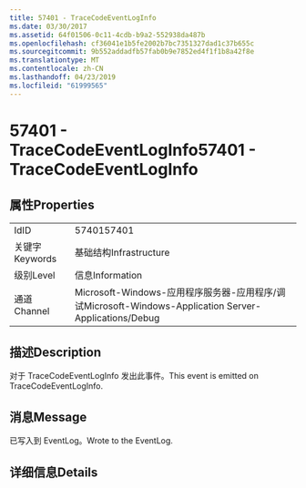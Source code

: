 ```yaml
---
title: 57401 - TraceCodeEventLogInfo
ms.date: 03/30/2017
ms.assetid: 64f01506-0c11-4cdb-b9a2-552938da487b
ms.openlocfilehash: cf36041e1b5fe2002b7bc7351327dad1c37b655c
ms.sourcegitcommit: 9b552addadfb57fab0b9e7852ed4f1f1b8a42f8e
ms.translationtype: MT
ms.contentlocale: zh-CN
ms.lasthandoff: 04/23/2019
ms.locfileid: "61999565"
---
```

# <a name="57401---tracecodeeventloginfo"></a><span data-ttu-id="0ea4f-102">57401 - TraceCodeEventLogInfo</span><span class="sxs-lookup"><span data-stu-id="0ea4f-102">57401 - TraceCodeEventLogInfo</span></span>
## <a name="properties"></a><span data-ttu-id="0ea4f-103">属性</span><span class="sxs-lookup"><span data-stu-id="0ea4f-103">Properties</span></span>  
  
|||  
|-|-|  
|<span data-ttu-id="0ea4f-104">Id</span><span class="sxs-lookup"><span data-stu-id="0ea4f-104">ID</span></span>|<span data-ttu-id="0ea4f-105">57401</span><span class="sxs-lookup"><span data-stu-id="0ea4f-105">57401</span></span>|  
|<span data-ttu-id="0ea4f-106">关键字</span><span class="sxs-lookup"><span data-stu-id="0ea4f-106">Keywords</span></span>|<span data-ttu-id="0ea4f-107">基础结构</span><span class="sxs-lookup"><span data-stu-id="0ea4f-107">Infrastructure</span></span>|  
|<span data-ttu-id="0ea4f-108">级别</span><span class="sxs-lookup"><span data-stu-id="0ea4f-108">Level</span></span>|<span data-ttu-id="0ea4f-109">信息</span><span class="sxs-lookup"><span data-stu-id="0ea4f-109">Information</span></span>|  
|<span data-ttu-id="0ea4f-110">通道</span><span class="sxs-lookup"><span data-stu-id="0ea4f-110">Channel</span></span>|<span data-ttu-id="0ea4f-111">Microsoft-Windows-应用程序服务器-应用程序/调试</span><span class="sxs-lookup"><span data-stu-id="0ea4f-111">Microsoft-Windows-Application Server-Applications/Debug</span></span>|  
  
## <a name="description"></a><span data-ttu-id="0ea4f-112">描述</span><span class="sxs-lookup"><span data-stu-id="0ea4f-112">Description</span></span>  
 <span data-ttu-id="0ea4f-113">对于 TraceCodeEventLogInfo 发出此事件。</span><span class="sxs-lookup"><span data-stu-id="0ea4f-113">This event is emitted on TraceCodeEventLogInfo.</span></span>  
  
## <a name="message"></a><span data-ttu-id="0ea4f-114">消息</span><span class="sxs-lookup"><span data-stu-id="0ea4f-114">Message</span></span>  
 <span data-ttu-id="0ea4f-115">已写入到 EventLog。</span><span class="sxs-lookup"><span data-stu-id="0ea4f-115">Wrote to the EventLog.</span></span>  
  
## <a name="details"></a><span data-ttu-id="0ea4f-116">详细信息</span><span class="sxs-lookup"><span data-stu-id="0ea4f-116">Details</span></span>
